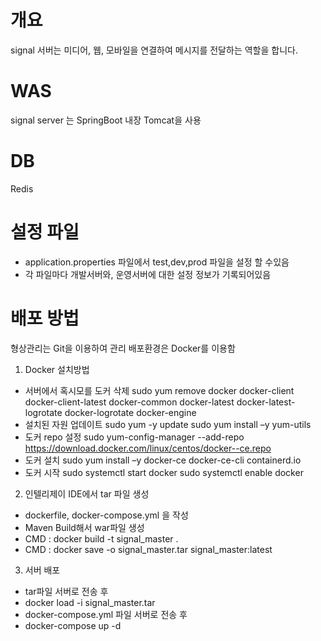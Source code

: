 # 개요

signal 서버는 미디어, 웹, 모바일을 연결하여 메시지를 전달하는 역할을 합니다.

# WAS

signal server 는 SpringBoot 내장 Tomcat을 사용

# DB
Redis

# 설정 파일 
 - application.properties 파일에서 test,dev,prod 파일을 설정 할 수있음
 - 각 파일마다 개발서버와, 운영서버에 대한 설정 정보가 기록되어있음

# 배포 방법
형상관리는 Git을 이용하여 관리
배포환경은 Docker를 이용함

1. Docker 설치방법
- 서버에서 혹시모를 도커 삭제
  sudo yum remove docker docker-client docker-client-latest docker-common docker-latest docker-latest-logrotate docker-logrotate docker-engine
- 설치된 자원 업데이트
  sudo yum -y update
  sudo yum install –y yum-utils
- 도커 repo 설정
  sudo yum-config-manager --add-repo https://download.docker.com/linux/centos/docker--ce.repo
- 도커 설치
  sudo yum install –y docker-ce docker-ce-cli containerd.io
- 도커 시작
  sudo systemctl start docker
  sudo systemctl enable docker
2. 인텔리제이 IDE에서 tar 파일 생성
- dockerfile, docker-compose.yml 을 작성
- Maven Build해서 war파일 생성
- CMD : docker build -t signal_master .
- CMD : docker save -o signal_master.tar signal_master:latest
3. 서버 배포
- tar파일 서버로 전송 후
- docker load -i signal_master.tar
- docker-compose.yml 파일 서버로 전송 후
- docker-compose up -d
 



  

 

